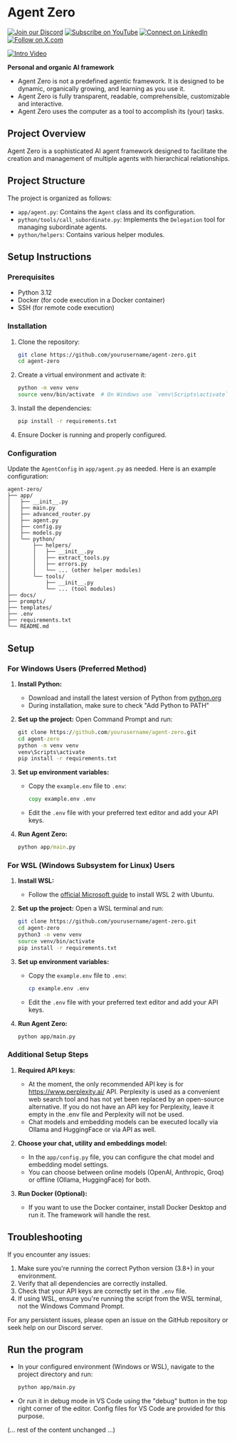 # Agent Zero

[![Join our Discord](https://img.shields.io/badge/Discord-Join%20our%20server-5865F2?style=for-the-badge&logo=discord&logoColor=white)](https://discord.gg/B8KZKNsPpj) [![Subscribe on YouTube](https://img.shields.io/badge/YouTube-Subscribe-red?style=for-the-badge&logo=youtube&logoColor=white)](https://www.youtube.com/@AgentZeroFW) [![Connect on LinkedIn](https://img.shields.io/badge/LinkedIn-Connect-blue?style=for-the-badge&logo=linkedin&logoColor=white)](https://www.linkedin.com/in/jan-tomasek/) [![Follow on X.com](https://img.shields.io/badge/X.com-Follow-1DA1F2?style=for-the-badge&logo=x&logoColor=white)](https://x.com/JanTomasekDev)

[![Intro Video](/docs/intro_vid.jpg)](https://www.youtube.com/watch?v=C9n8zFpaV3I)

**Personal and organic AI framework**

- Agent Zero is not a predefined agentic framework. It is designed to be dynamic, organically growing, and learning as you use it.
- Agent Zero is fully transparent, readable, comprehensible, customizable and interactive.
- Agent Zero uses the computer as a tool to accomplish its (your) tasks.

## Project Overview

Agent Zero is a sophisticated AI agent framework designed to facilitate the creation and management of multiple agents with hierarchical relationships.

## Project Structure

The project is organized as follows:

- `app/agent.py`: Contains the `Agent` class and its configuration.
- `python/tools/call_subordinate.py`: Implements the `Delegation` tool for managing subordinate agents.
- `python/helpers`: Contains various helper modules.

## Setup Instructions

### Prerequisites

- Python 3.12
- Docker (for code execution in a Docker container)
- SSH (for remote code execution)

### Installation

1. Clone the repository:

    ```sh
    git clone https://github.com/yourusername/agent-zero.git
    cd agent-zero
    ```

2. Create a virtual environment and activate it:

    ```sh
    python -m venv venv
    source venv/bin/activate  # On Windows use `venv\Scripts\activate`
    ```

3. Install the dependencies:

    ```sh
    pip install -r requirements.txt
    ```

4. Ensure Docker is running and properly configured.

### Configuration

Update the `AgentConfig` in `app/agent.py` as needed. Here is an example configuration:

```
agent-zero/
├── app/
│   ├── __init__.py
│   ├── main.py
│   ├── advanced_router.py
│   ├── agent.py
│   ├── config.py
│   ├── models.py
│   └── python/
│       ├── helpers/
│       │   ├── __init__.py
│       │   ├── extract_tools.py
│       │   ├── errors.py
│       │   └── ... (other helper modules)
│       └── tools/
│           ├── __init__.py
│           └── ... (tool modules)
├── docs/
├── prompts/
├── templates/
├── .env
├── requirements.txt
└── README.md
```

## Setup

### For Windows Users (Preferred Method)

1. **Install Python:**
   - Download and install the latest version of Python from [python.org](https://www.python.org/downloads/)
   - During installation, make sure to check "Add Python to PATH"

2. **Set up the project:**
   Open Command Prompt and run:

   ```cmd
   git clone https://github.com/yourusername/agent-zero.git
   cd agent-zero
   python -m venv venv
   venv\Scripts\activate
   pip install -r requirements.txt
   ```

3. **Set up environment variables:**
   - Copy the `example.env` file to `.env`:

     ```cmd
     copy example.env .env
     ```

   - Edit the `.env` file with your preferred text editor and add your API keys.

4. **Run Agent Zero:**

   ```cmd
   python app/main.py
   ```

### For WSL (Windows Subsystem for Linux) Users

1. **Install WSL:**
   - Follow the [official Microsoft guide](https://docs.microsoft.com/en-us/windows/wsl/install) to install WSL 2 with Ubuntu.

2. **Set up the project:**
   Open a WSL terminal and run:

   ```bash
   git clone https://github.com/yourusername/agent-zero.git
   cd agent-zero
   python3 -m venv venv
   source venv/bin/activate
   pip install -r requirements.txt
   ```

3. **Set up environment variables:**
   - Copy the `example.env` file to `.env`:

     ```bash
     cp example.env .env
     ```

   - Edit the `.env` file with your preferred text editor and add your API keys.

4. **Run Agent Zero:**

   ```bash
   python app/main.py
   ```

### Additional Setup Steps

1. **Required API keys:**
   - At the moment, the only recommended API key is for <https://www.perplexity.ai/> API. Perplexity is used as a convenient web search tool and has not yet been replaced by an open-source alternative. If you do not have an API key for Perplexity, leave it empty in the .env file and Perplexity will not be used.
   - Chat models and embedding models can be executed locally via Ollama and HuggingFace or via API as well.

2. **Choose your chat, utility and embeddings model:**
   - In the `app/config.py` file, you can configure the chat model and embedding model settings.
   - You can choose between online models (OpenAI, Anthropic, Groq) or offline (Ollama, HuggingFace) for both.

3. **Run Docker (Optional):**
   - If you want to use the Docker container, install Docker Desktop and run it. The framework will handle the rest.

## Troubleshooting

If you encounter any issues:

1. Make sure you're running the correct Python version (3.8+) in your environment.
2. Verify that all dependencies are correctly installed.
3. Check that your API keys are correctly set in the `.env` file.
4. If using WSL, ensure you're running the script from the WSL terminal, not the Windows Command Prompt.

For any persistent issues, please open an issue on the GitHub repository or seek help on our Discord server.

## Run the program

- In your configured environment (Windows or WSL), navigate to the project directory and run:

  ```bash
  python app/main.py
  ```

- Or run it in debug mode in VS Code using the "debug" button in the top right corner of the editor. Config files for VS Code are provided for this purpose.

(... rest of the content unchanged ...)
